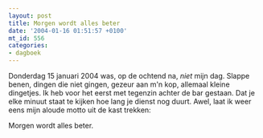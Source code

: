 ```yaml
---
layout: post
title: Morgen wordt alles beter
date: '2004-01-16 01:51:57 +0100'
mt_id: 556
categories:
- dagboek
---
```

Donderdag 15 januari 2004 was, op de ochtend na, <em>niet</em> mijn dag. Slappe benen, dingen die niet gingen, gezeur aan m'n kop, allemaal kleine dingetjes. Ik heb voor het eerst met tegenzin achter de bar gestaan. Dat je elke minuut staat te kijken hoe lang je dienst nog duurt. Awel, laat ik weer eens mijn aloude motto uit de kast trekken:

Morgen wordt alles beter.
